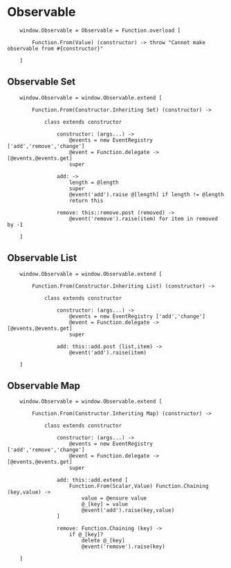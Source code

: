 # Observable

		
		window.Observable = Observable = Function.overload [
		
			Function.From(Value) (constructor) -> throw "Cannot make observable from #{constructor}" 
		
		]
		

## Observable Set

		
		window.Observable = window.Observable.extend [
		
			Function.From(Constructor.Inheriting Set) (constructor) ->
			
				class extends constructor
			
					constructor: (args...) ->
						@events = new EventRegistry ['add','remove','change']
						@event = Function.delegate -> [@events,@events.get]
						super
					
					add: ->
						length = @length
						super
						@event('add').raise @[length] if length != @length
						return this
					
					remove: this::remove.post (removed) ->
						@event('remove').raise(item) for item in removed by -1
		
		]
									

## Observable List

		
		window.Observable = window.Observable.extend [
		
			Function.From(Constructor.Inheriting List) (constructor) ->
			
				class extends constructor
			
					constructor: (args...) ->
						@events = new EventRegistry ['add','change']
						@event = Function.delegate -> [@events,@events.get]
						super
					
					add: this::add.post (list,item) ->
						@event('add').raise(item)
		
		]
						

## Observable Map

		
		window.Observable = window.Observable.extend [
		
			Function.From(Constructor.Inheriting Map) (constructor) ->
			
				class extends constructor
			
					constructor: (args...) ->
						@events = new EventRegistry ['add','remove','change']
						@event = Function.delegate -> [@events,@events.get]
						super
					
					add: this::add.extend [			
						Function.From(Scalar,Value) Function.Chaining (key,value) ->
							value = @ensure value
							@_[key] = value
							@event('add').raise(key,value)
					]
				
					remove: Function.Chaining (key) ->
						if @_[key]?
							delete @_[key]
							@event('remove').raise(key)
		
		]
			

